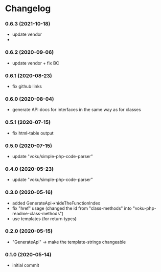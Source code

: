 # Changelog

### 0.6.3 (2021-10-18)

- update vendor
- 
### 0.6.2 (2020-09-06)

- update vendor + fix BC

### 0.6.1 (2020-08-23)

- fix github links

### 0.6.0 (2020-08-04)

- generate API docs for interfaces in the same way as for classes

### 0.5.1 (2020-07-15)

- fix html-table output

### 0.5.0 (2020-07-15)

- update "voku/simple-php-code-parser"

### 0.4.0 (2020-05-23)

- update "voku/simple-php-code-parser"

### 0.3.0 (2020-05-16)

- added GenerateApi->hideTheFunctionIndex
- fix "href" usage (changed the id from "class-methods" into "voku-php-readme-class-methods")
- use templates (for return types)

### 0.2.0 (2020-05-15)

- "GenerateApi" -> make the template-strings changeable

### 0.1.0 (2020-05-14)

- initial commit